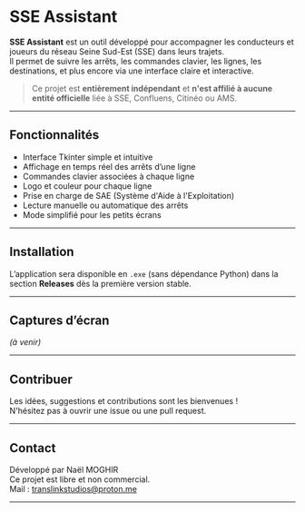 # SSE Assistant

**SSE Assistant** est un outil développé pour accompagner les conducteurs et joueurs du réseau Seine Sud-Est (SSE) dans leurs trajets.  
Il permet de suivre les arrêts, les commandes clavier, les lignes, les destinations, et plus encore via une interface claire et interactive.

> Ce projet est **entièrement indépendant** et **n'est affilié à aucune entité officielle** liée à SSE, Confluens, Citinéo ou AMS.

---

## Fonctionnalités

- Interface Tkinter simple et intuitive
- Affichage en temps réel des arrêts d’une ligne
- Commandes clavier associées à chaque ligne
- Logo et couleur pour chaque ligne
- Prise en charge de SAE (Système d'Aide à l'Exploitation)
- Lecture manuelle ou automatique des arrêts
- Mode simplifié pour les petits écrans

---

## Installation

L’application sera disponible en `.exe` (sans dépendance Python) dans la section **Releases** dès la première version stable.

---

## Captures d’écran

*(à venir)*

---

## Contribuer

Les idées, suggestions et contributions sont les bienvenues !  
N'hésitez pas à ouvrir une issue ou une pull request.

---

## Contact

Développé par Naël MOGHIR  
Ce projet est libre et non commercial.  
Mail : translinkstudios@proton.me

---
